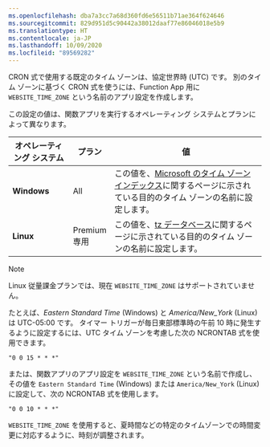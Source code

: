```yaml
---
ms.openlocfilehash: dba7a3cc7a68d360fd6e56511b71ae364f624646
ms.sourcegitcommit: 829d951d5c90442a38012daaf77e86046018e5b9
ms.translationtype: HT
ms.contentlocale: ja-JP
ms.lasthandoff: 10/09/2020
ms.locfileid: "89569282"
---
```

CRON 式で使用する既定のタイム ゾーンは、協定世界時 (UTC) です。 別のタイム ゾーンに基づく CRON 式を使うには、Function App 用に `WEBSITE_TIME_ZONE` という名前のアプリ設定を作成します。 

この設定の値は、関数アプリを実行するオペレーティング システムとプランによって異なります。

|オペレーティング システム |プラン |値 |
|-|-|-|
| **Windows** |All | この値を、[Microsoft のタイム ゾーン インデックス](https://docs.microsoft.com/previous-versions/windows/it-pro/windows-vista/cc749073(v=ws.10))に関するページに示されている目的のタイム ゾーンの名前に設定します。 |
| **Linux** |Premium<br/>専用 |この値を、[tz データベース](https://en.wikipedia.org/wiki/List_of_tz_database_time_zones)に関するページに示されている目的のタイム ゾーンの名前に設定します。 |

> [!NOTE]
> Linux 従量課金プランでは、現在 `WEBSITE_TIME_ZONE` はサポートされていません。

たとえば、*Eastern Standard Time* (Windows) と *America/New_York* (Linux) は UTC-05:00 です。 タイマー トリガーが毎日東部標準時の午前 10 時に発生するように設定するには、UTC タイム ゾーンを考慮した次の NCRONTAB 式を使用できます。

```
"0 0 15 * * *"
``` 

または、関数アプリのアプリ設定を `WEBSITE_TIME_ZONE` という名前で作成し、その値を `Eastern Standard Time` (Windows) または `America/New_York` (Linux) に設定して、次の NCRONTAB 式を使用します。 

```
"0 0 10 * * *"
``` 

`WEBSITE_TIME_ZONE` を使用すると、夏時間などの特定のタイムゾーンでの時間変更に対応するように、時刻が調整されます。 

